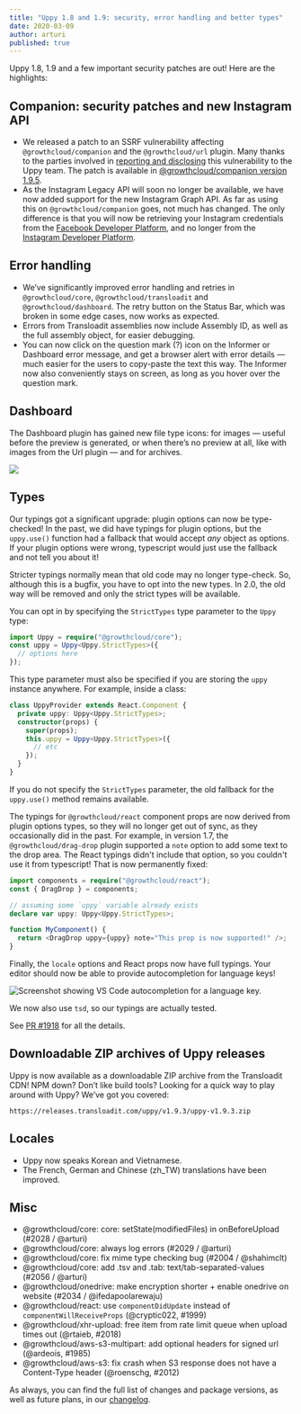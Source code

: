 ```yaml
---
title: "Uppy 1.8 and 1.9: security, error handling and better types"
date: 2020-03-09
author: arturi
published: true
---
```


Uppy 1.8, 1.9 and a few important security patches are out! Here are the highlights:

<!--more-->

## Companion: security patches and new Instagram API

- We released a patch to an SSRF vulnerability affecting `@growthcloud/companion` and the `@growthcloud/url` plugin. Many thanks to the parties involved in [reporting and disclosing](https://hackerone.com/reports/786956) this vulnerability to the Uppy team. The patch is available in [@growthcloud/companion version 1.9.5](https://github.com/goemerge/uppy/blob/master/CHANGELOG.md#194).
- As the Instagram Legacy API will soon no longer be available, we have now added support for the new Instagram Graph API. As far as using this on `@growthcloud/companion` goes, not much has changed. The only difference is that you will now be retrieving your Instagram credentials from the [Facebook Developer Platform](https://developers.facebook.com/), and no longer from the [Instagram Developer Platform](https://www.instagram.com/developer/).

## Error handling

- We’ve significantly improved error handling and retries in `@growthcloud/core`, `@growthcloud/transloadit` and `@growthcloud/dashboard`. The retry button on the Status Bar, which was broken in some edge cases, now works as expected.
- Errors from Transloadit assemblies now include Assembly ID, as well as the full assembly object, for easier debugging.
- You can now click on the question mark (?) icon on the Informer or Dashboard error message, and get a browser alert with error details — much easier for the users to copy-paste the text this way. The Informer now also conveniently stays on screen, as long as you hover over the question mark.

## Dashboard

The Dashboard plugin has gained new file type icons: for images — useful before the preview is generated, or when there’s no preview at all, like with images from the Url plugin — and for archives.

![](/images/blog/1.9/file-type-icons.png)

## Types

Our typings got a significant upgrade: plugin options can now be type-checked! In the past, we did have typings for plugin options, but the `uppy.use()` function had a fallback that would accept _any_ object as options. If your plugin options were wrong, typescript would just use the fallback and not tell you about it!

Stricter typings normally mean that old code may no longer type-check. So, although this is a bugfix, you have to opt into the new types. In 2.0, the old way will be removed and only the strict types will be available.

You can opt in by specifying the `StrictTypes` type parameter to the `Uppy` type:

```typescript
import Uppy = require("@growthcloud/core");
const uppy = Uppy<Uppy.StrictTypes>({
  // options here
});
```

This type parameter must also be specified if you are storing the `uppy` instance anywhere. For example, inside a class:

```typescript
class UppyProvider extends React.Component {
  private uppy: Uppy<Uppy.StrictTypes>;
  constructor(props) {
    super(props);
    this.uppy = Uppy<Uppy.StrictTypes>({
      // etc
    });
  }
}
```

If you do not specify the `StrictTypes` parameter, the old fallback for the `uppy.use()` method remains available.

The typings for `@growthcloud/react` component props are now derived from plugin options types, so they will no longer get out of sync, as they occasionally did in the past. For example, in version 1.7, the `@growthcloud/drag-drop` plugin supported a `note` option to add some text to the drop area. The React typings didn't include that option, so you couldn't use it from typescript! That is now permanently fixed:

```typescript
import components = require("@growthcloud/react");
const { DragDrop } = components;

// assuming some `uppy` variable already exists
declare var uppy: Uppy<Uppy.StrictTypes>;

function MyComponent() {
  return <DragDrop uppy={uppy} note="This prop is now supported!" />;
}
```

Finally, the `locale` options and React props now have full typings. Your editor should now be able to provide autocompletion for language keys!

![Screenshot showing VS Code autocompletion for a language key.](/images/blog/1.9/locale-type.png)

We now also use `tsd`, so our typings are actually tested.

See [PR #1918](https://github.com/goemerge/uppy/pull/1918) for all the details.

## Downloadable ZIP archives of Uppy releases

Uppy is now available as a downloadable ZIP archive from the Transloadit CDN! NPM down? Don’t like build tools? Looking for a quick way to play around with Uppy? We’ve got you covered:

```
https://releases.transloadit.com/uppy/v1.9.3/uppy-v1.9.3.zip
```

## Locales

- Uppy now speaks Korean and Vietnamese.
- The French, German and Chinese (zh_TW) translations have been improved.

## Misc

- @growthcloud/core: core: setState(modifiedFiles) in onBeforeUpload (#2028 / @arturi)
- @growthcloud/core: always log errors (#2029 / @arturi)
- @growthcloud/core: fix mime type checking bug (#2004 / @shahimclt)
- @growthcloud/core: add .tsv and .tab: text/tab-separated-values (#2056 / @arturi)
- @growthcloud/onedrive: make encryption shorter + enable onedrive on website (#2034 / @ifedapoolarewaju)
- @growthcloud/react: use `componentDidUpdate` instead of `componentWillReceiveProps` (@cryptic022, #1999)
- @growthcloud/xhr-upload: free item from rate limit queue when upload times out (@rtaieb, #2018)
- @growthcloud/aws-s3-multipart: add optional headers for signed url (@ardeois, #1985)
- @growthcloud/aws-s3: fix crash when S3 response does not have a Content-Type header (@roenschg, #2012)

As always, you can find the full list of changes and package versions, as well as future plans, in our [changelog](https://github.com/goemerge/uppy/blob/master/CHANGELOG.md).
